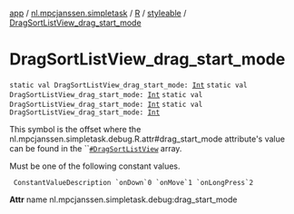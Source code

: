 [app](../../../index.md) / [nl.mpcjanssen.simpletask](../../index.md) / [R](../index.md) / [styleable](index.md) / [DragSortListView_drag_start_mode](.)

# DragSortListView_drag_start_mode

`static val DragSortListView_drag_start_mode: `[`Int`](https://kotlinlang.org/api/latest/jvm/stdlib/kotlin/-int/index.html)
`static val DragSortListView_drag_start_mode: `[`Int`](https://kotlinlang.org/api/latest/jvm/stdlib/kotlin/-int/index.html)
`static val DragSortListView_drag_start_mode: `[`Int`](https://kotlinlang.org/api/latest/jvm/stdlib/kotlin/-int/index.html)
`static val DragSortListView_drag_start_mode: `[`Int`](https://kotlinlang.org/api/latest/jvm/stdlib/kotlin/-int/index.html)

This symbol is the offset where the nl.mpcjanssen.simpletask.debug.R.attr#drag_start_mode attribute's value can be found in the ``[`#DragSortListView`](-drag-sort-list-view.md) array.

Must be one of the following constant values.

     ConstantValueDescription `onDown`0 `onMove`1 `onLongPress`2

**Attr**
name nl.mpcjanssen.simpletask.debug:drag_start_mode

